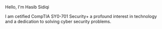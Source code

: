 Hello, I'm Hasib Sidiqi

I am cetified CompTIA SY0-701 Security+ a profound interest in technology and a dedication to solving cyber security problems. 

